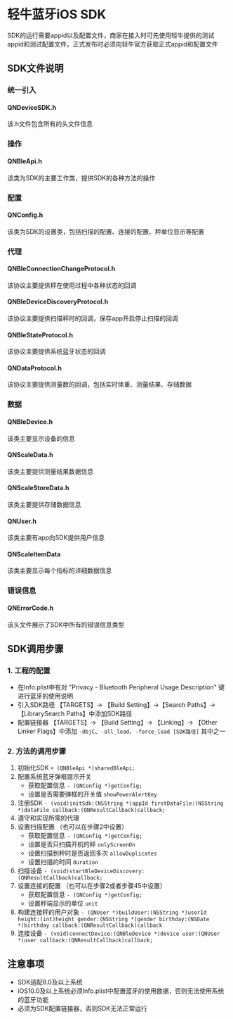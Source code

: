 # 轻牛蓝牙iOS SDK 

SDK的运行需要appid以及配置文件，商家在接入时可先使用轻牛提供的测试appid和测试配置文件，正式发布时必须向轻牛官方获取正式appid和配置文件

## SDK文件说明
### 统一引入
#### QNDeviceSDK.h
该.h文件包含所有的头文件信息

### 操作
#### QNBleApi.h
该类为SDK的主要工作类，提供SDK的各种方法的操作

### 配置
#### QNConfig.h
该类为SDK的设置类，包括扫描的配置、连接的配置、秤单位显示等配置

### 代理
#### QNBleConnectionChangeProtocol.h
该协议主要提供秤在使用过程中各种状态的回调
#### QNBleDeviceDiscoveryProtocol.h
该协议主要提供扫描秤时的回调，保存app开启停止扫描的回调
#### QNBleStateProtocol.h
该协议主要提供系统蓝牙状态的回调
#### QNDataProtocol.h
该协议主要提供测量数的回调，包括实时体重、测量结果、存储数据


### 数据
#### QNBleDevice.h
该类主要显示设备的信息

#### QNScaleData.h
该类主要提供测量结果数据信息

#### QNScaleStoreData.h
该类主要提供存储数据信息

#### QNUser.h
该类主要有app向SDK提供用户信息

#### QNScaleItemData
该类主要显示每个指标的详细数据信息

### 错误信息
#### QNErrorCode.h
该头文件展示了SDK中所有的错误信息类型


## SDK调用步骤

### 1. 工程的配置

- 在Info.plist中有对 "Privacy - Bluetooth Peripheral Usage Description" 键 进行蓝牙的使用说明
- 引入SDK路径 【TARGETS】-> 【Build Setting】->【Search Paths】->【LibrarySearch Paths】中添加SDK路径
- 配置链接器 【TARGETS】-> 【Build Setting】-> 【Linking】-> 【Other Linker Flags】中添加 `-ObjC`、`-all_load`、`-force_load [SDK路径]` 其中之一

### 2. 方法的调用步骤

1. 初始化SDK `+ (QNBleApi *)sharedBleApi;`
2. 配置系统蓝牙弹框提示开关
	+ 获取配置信息 `- (QNConfig *)getConfig;`
	+ 设置是否需要弹框的开关值 `showPowerAlertKey`
3. 注册SDK `- (void)initSdk:(NSString *)appId firstDataFile:(NSString *)dataFile callback:(QNResultCallback)callback;`
4. 遵守和实现所需的代理
5. 设置扫描配置 （也可以在步骤2中设置）
 	+ 获取配置信息 `- (QNConfig *)getConfig;`
	+ 设置是否只扫描开机的秤 `onlyScreenOn`
	+ 设置扫描到秤时是否返回多次 `allowDuplicates`
	+ 设置扫描的时间 `duration`
6. 扫描设备 `- (void)startBleDeviceDiscovery:(QNResultCallback)callback;`
7. 设置连接的配置 （也可以在步骤2或者步骤45中设置）
	+ 获取配置信息 `- (QNConfig *)getConfig;`
	+ 设置秤端显示的单位 `unit`
8. 构建连接秤的用户对象 `- (QNUser *)buildUser:(NSString *)userId height:(int)height gender:(NSString *)gender birthday:(NSDate *)birthday callback:(QNResultCallback)callback`
9. 连接设备 `- (void)connectDevice:(QNBleDevice *)device user:(QNUser *)user callback:(QNResultCallback)callback;`



## 注意事项
- SDK适配8.0及以上系统
- iOS10.0及以上系统必须Info.plist中配置蓝牙的使用数据，否则无法使用系统的蓝牙功能
- 必须为SDK配置链接器，否则SDK无法正常运行